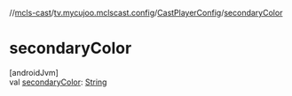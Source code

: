//[mcls-cast](../../../index.md)/[tv.mycujoo.mclscast.config](../index.md)/[CastPlayerConfig](index.md)/[secondaryColor](secondary-color.md)

# secondaryColor

[androidJvm]\
val [secondaryColor](secondary-color.md): [String](https://kotlinlang.org/api/latest/jvm/stdlib/kotlin/-string/index.html)
